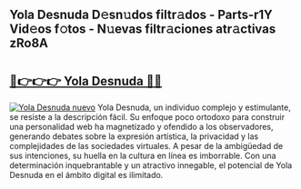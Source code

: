 ## Yola Desnuda D𝚎sn𝚞dos filtr𝚊dos - Parts-r1Y Vid𝚎os f𝚘tos - N𝚞evas filtr𝚊ciones atr𝚊ctivas zRo8A

# <h2><a href="http://mbc7m9.tromn.icu/?c=Yola+Desnuda">🔗👉👉👉 Yola Desnuda 🔗🔗</a></h2>

[![Yola Desnuda nuevo](https://i.imgur.com/pEAQMta.gif)](http://mbc7m9.tromn.icu/?c=Yola+Desnuda)
Yola Desnuda, un individuo complejo y estimulante, se resiste a la descripción fácil. Su enfoque poco ortodoxo para construir una personalidad web ha magnetizado y ofendido a los observadores, generando debates sobre la expresión artística, la privacidad y las complejidades de las sociedades virtuales. A pesar de la ambigüedad de sus intenciones, su huella en la cultura en línea es imborrable. Con una determinación inquebrantable y un atractivo innegable, el potencial de Yola Desnuda en el ámbito digital es ilimitado.
